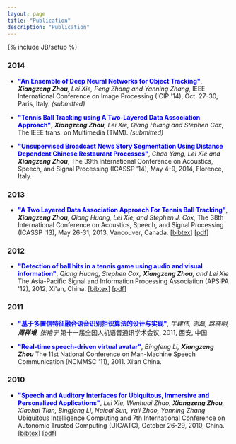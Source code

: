 ```yaml
---
layout: page
title: "Publication"
description: "Publication"
---
```

{% include JB/setup %}

### 2014
* __<font color=blue>"An Ensemble of Deep Neural Networks for Object Tracking"</font>__, 
___Xiangzeng Zhou__, Lei Xie, Peng Zhang and Yanning Zhang_, 
IEEE International Conference on Image Processing (ICIP '14), Oct. 27-30, Paris, Italy. _(submitted)_

* __<font color=blue>"Tennis Ball Tracking using A Two-Layered Data Association Approach"</font>__, 
___Xiangzeng Zhou__, Lei Xie, Qiang Huang and Stephen Cox_, 
The IEEE trans. on Multimedia (TMM).
_(submitted)_

* __<font color=blue>"Unsupervised Broadcast News Story Segmentation Using Distance Dependent Chinese Restaurant Processes"</font>__, 
_Chao Yang, Lei Xie and __Xiangzeng Zhou___, 
The 39th International Conference on Acoustics, Speech, and Signal Processing (ICASSP '14), May 4-9, 2014, Florence, Italy. 

### 2013
* __<font color=blue>"A Two Layered Data Association Approach For Tennis Ball Tracking"</font>__, 
___Xiangzeng Zhou__, Qiang Huang, Lei Xie, and Stephen J. Cox_, 
The 38th International Conference on Acoustics, Speech, and Signal Processing (ICASSP '13), May 26-31, 2013, Vancouver, Canada. 
[<a href="publication/Zhou-2013-A.bib">bibtex</a>] 
[<a href="publication/Zhou-2013-A.pdf">pdf</a>]

### 2012
* __<font color=blue>"Detection of ball hits in a tennis game using audio and visual information"</font>__,
_Qiang Huang, Stephen Cox, __Xiangzeng Zhou__, and Lei Xie_
The Asia-Pacific Signal and Information Processing Association (APSIPA '12), 2012, Xi'an, China.
[<a href="publication/Huang-2012-Detection.bib">bibtex</a>]
[<a href="publication/Huang-2012-Detection.pdf">pdf</a>]

### 2011
* __<font color=blue>"基于多置信特征融合语音识别拒识算法的设计与实现"</font>__,
_牛建伟, 谢磊, 路晓明, __周祥增__, 张艳宁_
第十一届全国人机语音通讯学术会议, 2011, 西安, 中国.

* __<font color=blue>"Real-time speech-driven virtual avatar"</font>__,
_Bingfeng Li, __Xiangzeng Zhou___
The 11st National Conference on Man-Machine Speech Communication (NCMMSC '11), 2011. Xi’an China.

### 2010
* __<font color=blue>"Speech and Auditory Interfaces for Ubiquitous, Immersive and Personalized Applications"</font>__,
_Lei Xie, Wenhuai Zhao, __Xiangzeng Zhou__, Xiaohai Tian, Bingfeng Li, Naicai Sun, Yali Zhao, Yanning Zhang_
Ubiquitous Intelligence Computing and 7th International Conference on Autonomic Trusted Computing (UIC/ATC), October 26-29, 2010, China.
[<a href="publication/Xie-2010-Speech.bib">bibtex</a>]
[<a href="publication/Xie-2010-Speech.pdf">pdf</a>]


